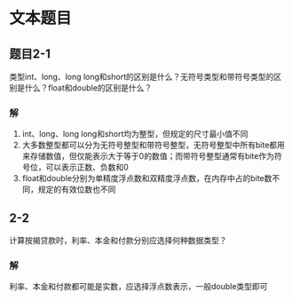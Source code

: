 # 文本题目

## 题目2-1

类型int、long、long long和short的区别是什么？无符号类型和带符号类型的区别是什么？float和double的区别是什么？

### 解

1. int、long、long long和short均为整型，但规定的尺寸最小值不同
2. 大多数整型都可以分为无符号整型和带符号整型，无符号整型中所有bite都用来存储数值，但仅能表示大于等于0的数值；而带符号整型通常有bite作为符号位，可以表示正数、负数和0
3. float和double分别为单精度浮点数和双精度浮点数，在内存中占的bite数不同，规定的有效位数也不同

## 2-2

计算按揭贷款时，利率、本金和付款分别应选择何种数据类型？

### 解

利率、本金和付款都可能是实数，应选择浮点数表示，一般double类型即可